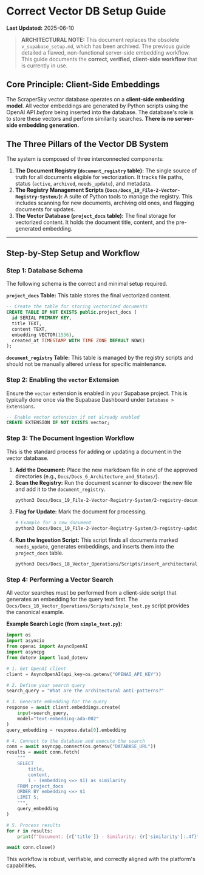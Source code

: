 # Correct Vector DB Setup Guide

**Last Updated:** 2025-06-10

> **ARCHITECTURAL NOTE:** This document replaces the obsolete `v_supabase_setup.md`, which has been archived. The previous guide detailed a flawed, non-functional server-side embedding workflow. This guide documents the **correct, verified, client-side workflow** that is currently in use.

## Core Principle: Client-Side Embeddings

The ScraperSky vector database operates on a **client-side embedding model**. All vector embeddings are generated by Python scripts using the OpenAI API *before* being inserted into the database. The database's role is to store these vectors and perform similarity searches. **There is no server-side embedding generation.**

## The Three Pillars of the Vector DB System

The system is composed of three interconnected components:

1.  **The Document Registry (`document_registry` table):** The single source of truth for all documents eligible for vectorization. It tracks file paths, status (`active`, `archived`, `needs_update`), and metadata.
2.  **The Registry Management Scripts (`Docs/Docs_19_File-2-Vector-Registry-System/`):** A suite of Python tools to manage the registry. This includes scanning for new documents, archiving old ones, and flagging documents for updates.
3.  **The Vector Database (`project_docs` table):** The final storage for vectorized content. It holds the document title, content, and the pre-generated embedding.

---

## Step-by-Step Setup and Workflow

### Step 1: Database Schema

The following schema is the correct and minimal setup required.

**`project_docs` Table:**
This table stores the final vectorized content.

```sql
-- Create the table for storing vectorized documents
CREATE TABLE IF NOT EXISTS public.project_docs (
  id SERIAL PRIMARY KEY,
  title TEXT,
  content TEXT,
  embedding VECTOR(1536),
  created_at TIMESTAMP WITH TIME ZONE DEFAULT NOW()
);
```

**`document_registry` Table:**
This table is managed by the registry scripts and should not be manually altered unless for specific maintenance.

### Step 2: Enabling the `vector` Extension

Ensure the `vector` extension is enabled in your Supabase project. This is typically done once via the Supabase Dashboard under `Database > Extensions`.

```sql
-- Enable vector extension if not already enabled
CREATE EXTENSION IF NOT EXISTS vector;
```

### Step 3: The Document Ingestion Workflow

This is the standard process for adding or updating a document in the vector database.

1.  **Add the Document:** Place the new markdown file in one of the approved directories (e.g., `Docs/Docs_6_Architecture_and_Status/`).
2.  **Scan the Registry:** Run the document scanner to discover the new file and add it to the `document_registry`.
    ```bash
    python3 Docs/Docs_19_File-2-Vector-Registry-System/2-registry-document-scanner.py --scan
    ```
3.  **Flag for Update:** Mark the document for processing.
    ```bash
    # Example for a new document
    python3 Docs/Docs_19_File-2-Vector-Registry-System/3-registry-update-flag-manager.py --mark-for-update 'path/to/your/document.md'
    ```
4.  **Run the Ingestion Script:** This script finds all documents marked `needs_update`, generates embeddings, and inserts them into the `project_docs` table.
    ```bash
    python3 Docs/Docs_18_Vector_Operations/Scripts/insert_architectural_docs.py
    ```

### Step 4: Performing a Vector Search

All vector searches must be performed from a client-side script that generates an embedding for the query text first. The `Docs/Docs_18_Vector_Operations/Scripts/simple_test.py` script provides the canonical example.

**Example Search Logic (from `simple_test.py`):**

```python
import os
import asyncio
from openai import AsyncOpenAI
import asyncpg
from dotenv import load_dotenv

# 1. Get OpenAI client
client = AsyncOpenAI(api_key=os.getenv("OPENAI_API_KEY"))

# 2. Define your search query
search_query = "What are the architectural anti-patterns?"

# 3. Generate embedding for the query
response = await client.embeddings.create(
    input=search_query,
    model="text-embedding-ada-002"
)
query_embedding = response.data[0].embedding

# 4. Connect to the database and execute the search
conn = await asyncpg.connect(os.getenv("DATABASE_URL"))
results = await conn.fetch(
    """
    SELECT
        title,
        content,
        1 - (embedding <=> $1) as similarity
    FROM project_docs
    ORDER BY embedding <=> $1
    LIMIT 5;
    """,
    query_embedding
)

# 5. Process results
for r in results:
    print(f"Document: {r['title']} - Similarity: {r['similarity']:.4f}")

await conn.close()
```

This workflow is robust, verifiable, and correctly aligned with the platform's capabilities.
